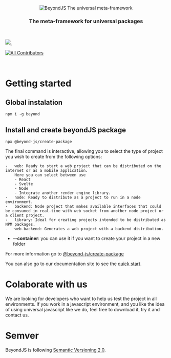 <div align="center">

![BeyondJS The universal meta-framework](https://beyondjs.com/images/beyond-logo.png)

<h3>The meta-framework for universal packages</h3>
</div>
<dl>
  <dt>&nbsp;</dt>
</dl>
<p>
  <a aria-label="License MIT" href="https://opensource.org/licenses/MIT">
    <img  src="https://img.shields.io/static/v1?style=for-the-badge&label=License&message=MIT&color=red">
  </a>
  <a aria-label="NPM version" href="https://www.npmjs.com/package/beyond">
    <img alt="" src="https://img.shields.io/static/v1?style=for-the-badge&label=Version&message=1.2.1&color=#dcdcdc">
  </a>
  
  <!-- ALL-CONTRIBUTORS-BADGE:START - Do not remove or modify this section -->
  [![All Contributors](https://img.shields.io/badge/all_contributors-13-orange.svg?style=for-the-badge)](#contributors)
  <!-- ALL-CONTRIBUTORS-BADGE:END -->

</p>
<dl>
  <dt>&nbsp;</dt>
</dl>

# Getting started

## Global instalation

```shell
npm i -g beyond
```

## Install and create beyondJS package

```shell
npx @beyond-js/create-package
```

The final command is interactive, allowing you to select the type of project you wish to create from the following
options:

    -   web: Ready to start a web project that can be distributed on the internet or as a mobile application.
        Here you can select between use
        - React
        - Svelte
        - Node
        - Integrate another render engine library.
    -   node: Ready to distribute as a project to run in a node environment.
    -   backend: Node project that makes available interfaces that could be consumed in real-time with web socket from another node project or a client project.
    -   library: Ideal for creating projects intended to be distributed as NPM packages.
    -   web-backend: Generates a web project with a backend distribution.

-   **--container**: you can use it if you want to create your project in a new folder

For more information go to [@beyond-js/create-package](https://www.npmjs.com/package/@beyond-js/create-package)

You can also go to our documentation site to see the [quick start](https://beyondjs.com/docs/quick-start).

# Colaborate with us

We are looking for developers who want to help us test the project in all environments. If you work in a javascript
environment, and you like the idea of using universal javascript like we do, feel free to download it, try it and
contact us.

# Semver

BeyondJS is following [Semantic Versioning 2.0](https://semver.org/).

[//]: # '# Contributors'
[//]: #
[//]: # '<!-- ALL-CONTRIBUTORS-LIST:START - Do not remove or modify this section -->'
[//]: # '<!-- prettier-ignore-start -->'
[//]: # '<!-- markdownlint-disable -->'
[//]: #
[//]: # '<!-- markdownlint-restore -->'
[//]: # '<!-- prettier-ignore-end -->'
[//]: #
[//]: # '<!-- ALL-CONTRIBUTORS-LIST:END -->'
